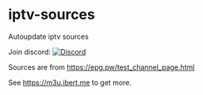 # iptv-sources

Autoupdate iptv sources

Join discord: [![Discord](https://dcbadge.vercel.app/api/server/fvxebq8e)](https://discord.gg/fvxebq8e)

Sources are from <https://epg.pw/test_channel_page.html>

See <https://m3u.ibert.me> to get more.
